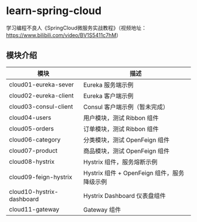 # learn-spring-cloud
学习编程不良人《SpringCloud微服务实战教程》（视频地址：<https://www.bilibili.com/video/BV1S5411c7hM>）

## 模块介绍

| 模块                        | 描述                               |
|---------------------------|----------------------------------|
| cloud01-eureka-sever      | Eureka 服务端示例                     |
| cloud02-eureka-client     | Eureka 客户端示例                     |
| cloud03-consul-client     | Consul 客户端示例（暂未完成）               |
| cloud04-users             | 用户模块，测试 Ribbon 组件                |
| cloud05-orders            | 订单模块，测试 Ribbon 组件                |
| cloud06-category          | 分类模块，测试 OpenFeign 组件             |
| cloud07-product           | 商品模块，测试 OpenFeign 组件             |
| cloud08-hystrix           | Hystrix 组件，服务熔断示例                |
| cloud09-feign-hystrix     | Hystrix 组件 + OpenFeign 组件，服务降级示例 |
| cloud10-hystrix-dashboard | Hystrix Dashboard 仪表盘组件          |
| cloud11-gateway           | Gateway 组件                       |
